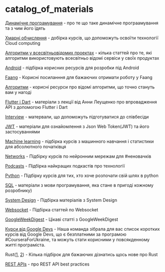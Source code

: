 # catalog_of_materials

[Динамічне програмування](https://github.com/Google-Developer-Student-Club-KPI/catalog_of_materials/blob/main/materials/dynamic%20_pogramming.md) - про те що таке динамічне програамування та з чим його їдять

[Хмарні обчислення](https://github.com/Google-Developer-Student-Club-KPI/catalog_of_materials/blob/main/materials/Cloud_computing.md) - добірка курсів, що допоможуть освоїти технології Cloud computing

[Алгоритми у всесвітньовідомих проектах](https://github.com/Google-Developer-Student-Club-KPI/catalog_of_materials/blob/main/materials/algorithms.md) - кілька статтей про те, які алгоритми використовують всесвітньо відомі сервіси у своїх продуктах

[Android](https://github.com/Google-Developer-Student-Club-KPI/catalog_of_materials/blob/main/materials/android.md) - підбірка корисних ресурсів для розробки під Android

[Faang](https://github.com/Google-Developer-Student-Club-KPI/catalog_of_materials/blob/main/materials/faang.md) - Корисні посиланння для бажаючих отримати роботу у Faang

[Алгоритми](https://github.com/Google-Developer-Student-Club-KPI/catalog_of_materials/blob/main/materials/famous_algoritms.md) - корисні ресурси про відомі алгоритми, що точно стануть вам у нагоді

[Flutter і Dart](https://github.com/Google-Developer-Student-Club-KPI/catalog_of_materials/blob/main/materials/flutter_dart.md) - матеріали з лекції від Анни Леущенко про впровадження API з допомогою Flutter і Dart

[Interview](https://github.com/Google-Developer-Student-Club-KPI/catalog_of_materials/blob/main/materials/interview.md) - матервали, що допоможуть підготуватися до співбесіди

[JWT](https://github.com/Google-Developer-Student-Club-KPI/catalog_of_materials/blob/main/materials/json_web_token.md) - матеріали для ознайомлення з Json Web Token(JWT) та його застосуваннями

[Machine learning](https://github.com/Google-Developer-Student-Club-KPI/catalog_of_materials/blob/main/materials/machine_learning.md) - підбірка курсів з машинного навчання і статистики для абсолютного початківця

[Networks](https://github.com/Google-Developer-Student-Club-KPI/catalog_of_materials/blob/main/materials/networks.md) - Підбірку курсів по нейронним мережам для #неновачків

[Podcasts](https://github.com/Google-Developer-Student-Club-KPI/catalog_of_materials/blob/main/materials/podcasts.md) - Підбірка найкращих подкастів про технології

[Python](https://github.com/Google-Developer-Student-Club-KPI/catalog_of_materials/blob/main/materials/python.md) - Підбірку курсів для тих, хто хоче розпочати свій шлях в python

[SQL](https://github.com/Google-Developer-Student-Club-KPI/catalog_of_materials/blob/main/materials/sql.md) - матеріали з мови програмування, яка стане в пригоді кожному розробнику)

[System Design](https://github.com/Google-Developer-Student-Club-KPI/catalog_of_materials/blob/main/materials/system_design_question.md) - Підбірка матеріалів з System Design

[Websocket](https://github.com/Google-Developer-Student-Club-KPI/catalog_of_materials/blob/main/materials/websocket.md) - Підбірка статтей по Websocket

[GoogleWeekDigest](https://github.com/Google-Developer-Student-Club-KPI/catalog_of_materials/blob/main/materials/best_of_GoogleWeekDigest.md) - Цікаві статті з GoogleWeekDigest

[Курси від Google Devs](https://github.com/Google-Developer-Student-Club-KPI/catalog_of_materials/blob/main/materials/google_devs_coursaera.md) - Наша команда зібрала для вас список коротких курсів від Google Devs, що є безплатними за програмою #CourseraForUkraine, та можуть стати корисними у повсякденному житті програміста.

Rust([1](https://github.com/Google-Developer-Student-Club-KPI/catalog_of_materials/blob/main/materials/rust_sheets.md), [2](https://github.com/Google-Developer-Student-Club-KPI/catalog_of_materials/blob/main/materials/Rust.md)) - Кілька підбірок для бажаючих дізнатись щось нове про Rust

[REST APIs](https://github.com/Google-Developer-Student-Club-KPI/catalog_of_materials/blob/main/materials/rest_apis.md) - про REST API best practices 

